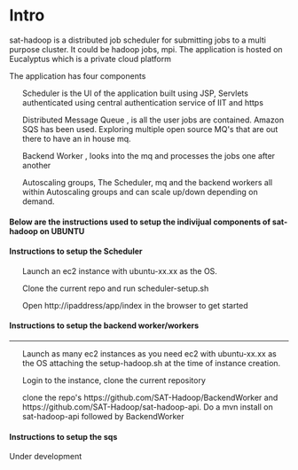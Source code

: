 <h1> Intro </h1>

<p> sat-hadoop is a distributed job scheduler for submitting jobs to a multi purpose cluster. It could be hadoop jobs, mpi. The application is hosted on Eucalyptus which is a private cloud platform </p> 
<p> The application has four components </p>

<ol> 
Scheduler is the UI of the application built using JSP, Servlets authenticated using central authentication service of IIT and https
</ol>

<ol>
Distributed Message Queue , is all the user jobs are contained. Amazon SQS has been used. Exploring multiple open source MQ's that are out there to have an in house mq.
</ol>

<ol>
Backend Worker , looks into the mq and processes the jobs one after another
</ol>

<ol>
Autoscaling groups, The Scheduler, mq and the backend workers all within Autoscaling groups and can scale up/down depending on demand.
</ol>

<h4> Below are the instructions used to setup the indivijual components of sat-hadoop on UBUNTU</h4>


<h4>Instructions to setup the Scheduler</h4>
<ol>
Launch an ec2 instance with ubuntu-xx.xx as the OS.
</ol>
<ol>
Clone the current repo and run scheduler-setup.sh
</ol>
<ol>
Open http://ipaddress/app/index in the browser to get started
</ol>



<h4> Instructions to setup the backend worker/workers </h4>
<hr>
<ol>
Launch as many ec2 instances as you need ec2 with ubuntu-xx.xx as the OS attaching the setup-hadoop.sh at the time of instance creation.
</ol>
<ol>
Login to the instance, clone the current repository
</ol>
<ol>
clone the repo's https://github.com/SAT-Hadoop/BackendWorker and https://github.com/SAT-Hadoop/sat-hadoop-api. Do a mvn install on sat-hadoop-api followed by BackendWorker
</ol>

<h4> Instructions to setup the sqs </h4>
<p> Under development </p>

